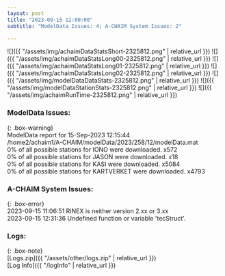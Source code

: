 ```yaml
---
layout: post
title: "2023-09-15 12:00:00"
subtitle: "ModelData Issues: 4; A-CHAIM System Issues: 2"

---
```


![]({{ "/assets/img/achaimDataStatsShort-2325812.png" | relative_url }})
![]({{ "/assets/img/achaimDataStatsLong00-2325812.png" | relative_url }})
![]({{ "/assets/img/achaimDataStatsLong01-2325812.png" | relative_url }})
![]({{ "/assets/img/achaimDataStatsLong02-2325812.png" | relative_url }})
![]({{ "/assets/img/modelDataDataStats-2325812.png" | relative_url }})
![]({{ "/assets/img/modelDataStationStats-2325812.png" | relative_url }})
![]({{ "/assets/img/achaimRunTime-2325812.png" | relative_url }})


### ModelData Issues:  
  
{: .box-warning}  
 ModelData report for 15-Sep-2023 12:15:44   
 /home2/achaim1/A-CHAIM/modelData/2023/258/12/modelData.mat   
 0% of all possible stations for IONO were downloaded. x572   
 0% of all possible stations for JASON were downloaded. x18   
 0% of all possible stations for KASI were downloaded. x5084   
 0% of all possible stations for KARTVERKET were downloaded. x4793   
  
### A-CHAIM System Issues:  
  
{: .box-error}  
2023-09-15 11:06:51 RINEX is neither version 2.xx or 3.xx  
2023-09-15 12:31:36 Undefined function or variable 'tecStruct'.  

### Logs:  
  
{: .box-note}  
[Logs.zip]({{ "/assets/other/logs.zip" | relative_url }})  
[Log Info]({{ "/logInfo" | relative_url }})  
